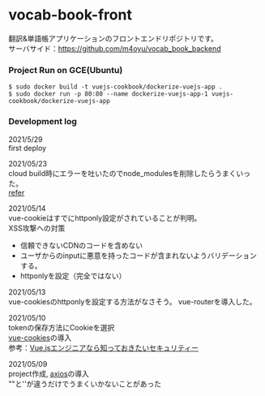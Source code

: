 # vocab-book-front
翻訳&単語帳アプリケーションのフロントエンドリポジトリです。\
サーバサイド：https://github.com/m4oyu/vocab_book_backend

### Project Run on GCE(Ubuntu)
```
$ sudo docker build -t vuejs-cookbook/dockerize-vuejs-app .
$ sudo docker run -p 80:80 --name dockerize-vuejs-app-1 vuejs-cookbook/dockerize-vuejs-app
```
### Development log
2021/5/29\
first deploy

2021/05/23\
cloud build時にエラーを吐いたのでnode_modulesを削除したらうまくいった。\
[refer](https://github.com/vuejs/vue-cli/issues/5210)


2021/05/14\
vue-cookieはすでにhttponly設定がされていることが判明。\
XSS攻撃への対策
- 信頼できないCDNのコードを含めない
- ユーザからのinputに悪意を持ったコードが含まれないようバリデーションする。
- httponlyを設定（完全ではない）

2021/05/13\
vue-cookiesのhttponlyを設定する方法がなさそう。
vue-routerを導入した。

2021/05/10\
tokenの保存方法にCookieを選択\
[vue-cookies](https://github.com/cmp-cc/vue-cookies/)の導入\
参考：[Vue.jsエンジニアなら知っておきたいセキュリティー](https://kotamat.com/post/vuejs-security/)

2021/05/09\
project作成, 
[axios](https://github.com/axios/axios)の導入\
""と''が違うだけでうまくいかないことがあった


